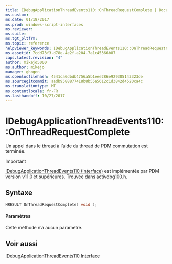 ```yaml
---
title: IDebugApplicationThreadEvents110::OnThreadRequestComplete | Documents Microsoft
ms.custom: 
ms.date: 01/18/2017
ms.prod: windows-script-interfaces
ms.reviewer: 
ms.suite: 
ms.tgt_pltfrm: 
ms.topic: reference
helpviewer_keywords: IDebugApplicationThreadEvents110::OnThreadRequestComplete
ms.assetid: 7cdd73f3-d78e-4e2f-a204-7a1c45366b87
caps.latest.revision: "4"
author: mikejo5000
ms.author: mikejo
manager: ghogen
ms.openlocfilehash: 4541ca6dbdb4756a5b1eee286e929385143323de
ms.sourcegitcommit: aadb9588877418b8b55a5612c1d3842d4520ca4c
ms.translationtype: MT
ms.contentlocale: fr-FR
ms.lasthandoff: 10/27/2017
---
```

# <a name="idebugapplicationthreadevents110onthreadrequestcomplete"></a>IDebugApplicationThreadEvents110::OnThreadRequestComplete
Un appel dans le thread à l’aide du thread de PDM commutation est terminée.  
  
> [!IMPORTANT]
>  [IDebugApplicationThreadEvents110 (Interface)](../../winscript/reference/idebugapplicationthreadevents110-interface.md) est implémentée par PDM version v11.0 et supérieures. Trouvée dans activdbg100.h.  
  
## <a name="syntax"></a>Syntaxe  
  
```cpp  
HRESULT OnThreadRequestComplete( void );  
```  
  
#### <a name="parameters"></a>Paramètres  
 Cette méthode n’a aucun paramètre.  
  
## <a name="see-also"></a>Voir aussi  
 [IDebugApplicationThreadEvents110 Interface](../../winscript/reference/idebugapplicationthreadevents110-interface.md)